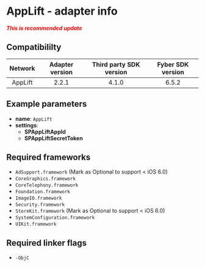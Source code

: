 # AppLift - adapter info

***<font color='red'>This is recommended update</font>***

## Compatibililty

| Network | Adapter version | Third party SDK version | Fyber SDK version |
|:----------:|:-------------:|:-----------------------:|:------------:|
| AppLift  | 2.2.1 | 4.1.0 | 6.5.2 |

## Example parameters

* **name**: `AppLift`
* **settings**:
	* **SPAppLiftAppId**
	* **SPAppLiftSecretToken**
	
## Required frameworks
* `AdSupport.framework` (Mark as Optional to support < iOS 6.0)
* `CoreGraphics.framework`
* `CoreTelephony.framework`
* `Foundation.framework`
* `ImageIO.framework`
* `Security.framework`
* `StoreKit.framework` (Mark as Optional to support < iOS 6.0)
* `SystemConfiguration.framework`
* `UIKit.framework`

## Required linker flags

* `-ObjC`
